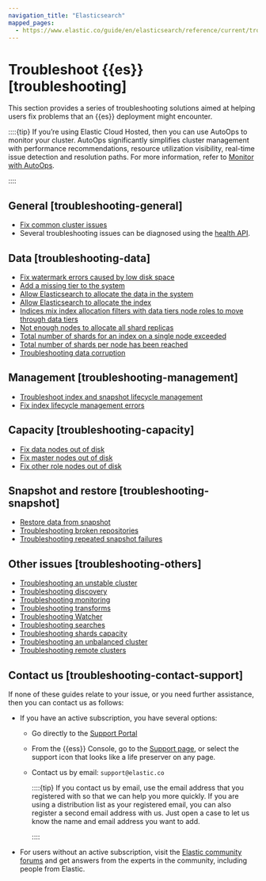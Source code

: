 ```yaml
---
navigation_title: "Elasticsearch"
mapped_pages:
  - https://www.elastic.co/guide/en/elasticsearch/reference/current/troubleshooting.html
---
```


# Troubleshoot {{es}} [troubleshooting]

This section provides a series of troubleshooting solutions aimed at helping users fix problems that an {{es}} deployment might encounter.

::::{tip}
If you’re using Elastic Cloud Hosted, then you can use AutoOps to monitor your cluster. AutoOps significantly simplifies cluster management with performance recommendations, resource utilization visibility, real-time issue detection and resolution paths. For more information, refer to [Monitor with AutoOps](/deploy-manage/monitor/autoops.md).

::::



## General [troubleshooting-general]

* [Fix common cluster issues](fix-common-cluster-issues.md)
* Several troubleshooting issues can be diagnosed using the [health API](https://www.elastic.co/docs/api/doc/elasticsearch/operation/operation-health-report).


## Data [troubleshooting-data]

* [Fix watermark errors caused by low disk space](fix-watermark-errors.md)
* [Add a missing tier to the system](add-tier.md)
* [Allow Elasticsearch to allocate the data in the system](allow-all-cluster-allocation.md)
* [Allow Elasticsearch to allocate the index](allow-all-index-allocation.md)
* [Indices mix index allocation filters with data tiers node roles to move through data tiers](troubleshoot-migrate-to-tiers.md)
* [Not enough nodes to allocate all shard replicas](increase-tier-capacity.md)
* [Total number of shards for an index on a single node exceeded](increase-shard-limit.md)
* [Total number of shards per node has been reached](increase-cluster-shard-limit.md)
* [Troubleshooting data corruption](corruption-troubleshooting.md)


## Management [troubleshooting-management]

* [Troubleshoot index and snapshot lifecycle management](start-ilm.md)
* [Fix index lifecycle management errors](/troubleshoot/elasticsearch/index-lifecycle-management-errors.md)


## Capacity [troubleshooting-capacity]

* [Fix data nodes out of disk](fix-data-node-out-of-disk.md)
* [Fix master nodes out of disk](fix-master-node-out-of-disk.md)
* [Fix other role nodes out of disk](fix-other-node-out-of-disk.md)


## Snapshot and restore [troubleshooting-snapshot]

* [Restore data from snapshot](restore-from-snapshot.md)
* [Troubleshooting broken repositories](add-repository.md)
* [Troubleshooting repeated snapshot failures](repeated-snapshot-failures.md)


## Other issues [troubleshooting-others]

* [Troubleshooting an unstable cluster](troubleshooting-unstable-cluster.md)
* [Troubleshooting discovery](discovery-troubleshooting.md)
* [Troubleshooting monitoring](monitoring-troubleshooting.md)
* [Troubleshooting transforms](transform-troubleshooting.md)
* [Troubleshooting Watcher](watcher-troubleshooting.md)
* [Troubleshooting searches](troubleshooting-searches.md)
* [Troubleshooting shards capacity](troubleshooting-shards-capacity-issues.md)
* [Troubleshooting an unbalanced cluster](troubleshooting-unbalanced-cluster.md)
* [Troubleshooting remote clusters](../../deploy-manage/remote-clusters/remote-clusters-troubleshooting.md)


## Contact us [troubleshooting-contact-support]

If none of these guides relate to your issue, or you need further assistance, then you can contact us as follows:

* If you have an active subscription, you have several options:

    * Go directly to the [Support Portal](http://support.elastic.co)
    * From the {{ess}} Console, go to the [Support page](https://cloud.elastic.co/support?page=docs&placement=docs-body), or select the support icon that looks like a life preserver on any page.
    * Contact us by email: `support@elastic.co`

        ::::{tip}
        If you contact us by email, use the email address that you registered with so that we can help you more quickly. If you are using a distribution list as your registered email, you can also register a second email address with us. Just open a case to let us know the name and email address you want to add.

        ::::

* For users without an active subscription, visit the [Elastic community forums](https://discuss.elastic.co/) and get answers from the experts in the community, including people from Elastic.

